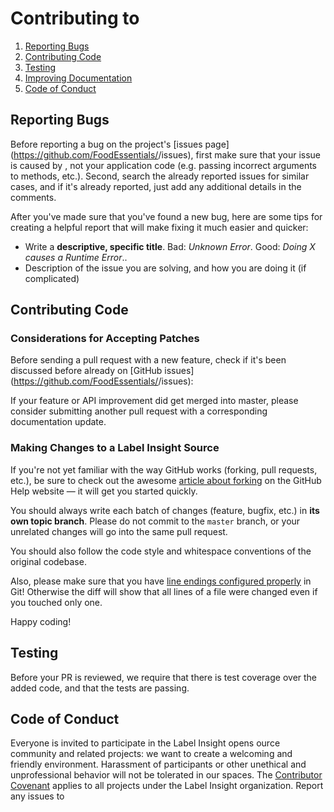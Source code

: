 # Contributing to <Repo Name>

1. [Reporting Bugs](#reporting-bugs)
2. [Contributing Code](#contributing-code)
3. [Testing](#testing)
4. [Improving Documentation](#improving-documentation)
5. [Code of Conduct](#code-of-conduct)

## Reporting Bugs

Before reporting a bug on the project's [issues
page](https://github.com/FoodEssentials/<Repo Name>/issues), first make sure
that your issue is caused by <Repo Name>, not your application code (e.g.
passing incorrect arguments to methods, etc.). Second, search the already
reported issues for similar cases, and if it's already reported, just add any
additional details in the comments.

After you've made sure that you've found a new <Repo Name> bug, here are some
tips for creating a helpful report that will make fixing it much easier and
quicker:

- Write a **descriptive, specific title**. Bad: _Unknown Error_. Good: _Doing X
  causes a Runtime Error_..
- Description of the issue you are solving, and how you are doing it (if
  complicated)

## Contributing Code

### Considerations for Accepting Patches

Before sending a pull request with a new feature, check if it's been discussed
before already on [GitHub
issues](https://github.com/FoodEssentials/<Repo Name>/issues):

If your feature or API improvement did get merged into master, please consider
submitting another pull request with a corresponding documentation update.

### Making Changes to a Label Insight Source

If you're not yet familiar with the way GitHub works (forking, pull requests,
etc.), be sure to check out the awesome
[article about forking](https://help.github.com/articles/fork-a-repo) on the
GitHub Help website &mdash; it will get you started quickly.

You should always write each batch of changes (feature, bugfix, etc.) in **its
own topic branch**. Please do not commit to the `master` branch, or your
unrelated changes will go into the same pull request.

You should also follow the code style and whitespace conventions of the original
codebase.

Also, please make sure that you have
[line endings configured properly](https://help.github.com/articles/dealing-with-line-endings)
in Git! Otherwise the diff will show that all lines of a file were changed even
if you touched only one.

Happy coding!

## Testing

Before your PR is reviewed, we require that there is test coverage over the
added code, and that the tests are passing.

## Code of Conduct

Everyone is invited to participate in the Label Insight opens ource community
and related projects: we want to create a welcoming and friendly environment.
Harassment of participants or other unethical and unprofessional behavior will
not be tolerated in our spaces. The
[Contributor Covenant](http://contributor-covenant.org/version/1/3/0/) applies
to all projects under the Label Insight organization. Report any issues to
<Moderator Email>
